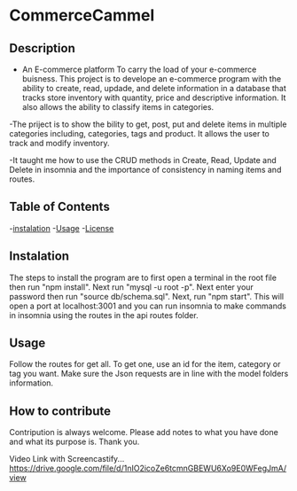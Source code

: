 # CommerceCammel

## Description
- An E-commerce platform
To carry the load of your e-commerce buisness. This project is to develope an e-commerce program with the ability to create, read, updade, and delete information in a database that tracks store inventory with quantity, price and descriptive information. It also allows the ability to classify items in categories. 

-The priject is to show the bility to get, post, put and delete items in multiple categories including, categories, tags and product. 
It allows the user to track and modify inventory. 

-It taught me how to use the CRUD methods in Create, Read, Update and Delete in insomnia and the importance of consistency in naming items and routes. 

## Table of Contents
-[instalation](#instalation)
-[Usage](#usage)
-[License](#instalation)

## Instalation

The steps to install the program are to first open a terminal in the root file then run "npm install". Next run "mysql -u root -p". Next enter your password then run "source db/schema.sql". Next, run "npm start". This will open a port at localhost:3001 and you can run insomnia to make commands in insomnia using the routes in the api routes folder. 

## Usage

Follow the routes for get all. To get one, use an id for the item, category or tag you want. Make sure the Json requests are in line with the model folders information. 

## How to contribute
Contripution is always welcome. Please add notes to what you have done and what its purpose is. Thank you. 





Video Link with Screencastify...
https://drive.google.com/file/d/1nIO2icoZe6tcmnGBEWU6Xo9E0WFegJmA/view
